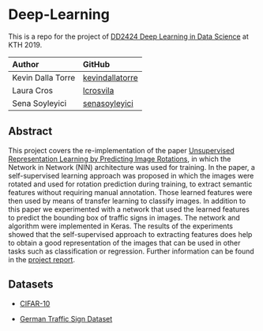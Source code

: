# Deep-Learning
This is a repo for the project of [DD2424 Deep Learning in Data Science](https://www.kth.se/social/course/DD2424/) at KTH 2019. 

| Author            | GitHub                                                  |
|:------------------|:--------------------------------------------------------|
| Kevin Dalla Torre | [kevindallatorre](https://github.com/kevindallatorre)   |
| Laura Cros        | [lcrosvila](https://github.com/lcrosvila)               |
| Sena Soyleyici    | [senasoyleyici](https://github.com/senasoyleyici)       |

## Abstract
 This project covers the re-implementation of the paper [Unsupervised Representation Learning by Predicting Image Rotations](https://arxiv.org/abs/1803.07728), in which the Network in Network (NIN) architecture was used for training. In the paper, a self-supervised learning approach was proposed in which the images were rotated and used for rotation prediction during training, to extract semantic features without requiring manual annotation. Those learned features were then used by means of transfer learning to classify images. In addition to this paper we experimented with a network that used the learned features to predict the bounding box of traffic signs in images. The network and algorithm were implemented in Keras. The results of the experiments showed that the self-supervised approach to extracting features does help to obtain a good representation of the images that can be used in other tasks such as classification or regression. Further information can be found in the [project report](https://github.com/kevindallatorre/DD2424_project_group_55/blob/master/DD2424_project_report.pdf).

## Datasets
* [CIFAR-10](https://www.cs.toronto.edu/~kriz/cifar.html)

* [German Traffic Sign Dataset](http://benchmark.ini.rub.de/?section=gtsrb&subsection=dataset)
